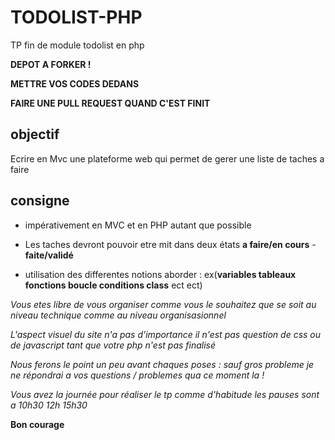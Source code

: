 # TODOLIST-PHP
TP fin de module todolist en php

**DEPOT A FORKER !**

**METTRE VOS CODES DEDANS**

**FAIRE UNE PULL REQUEST QUAND C'EST FINIT**

## objectif

Ecrire en Mvc une plateforme web qui permet de gerer une liste de taches a faire 

## consigne

* impérativement en MVC et en PHP autant que possible

* Les taches devront pouvoir etre mit dans deux états **a faire/en cours** - **faite/validé**

* utilisation des differentes notions aborder : ex(**variables tableaux fonctions boucle conditions class**  ect ect)


_Vous etes libre de vous organiser comme vous le souhaitez que se soit au niveau technique comme au niveau organisasionnel_

_L'aspect visuel du site n'a pas d'importance il n'est pas question de css ou de javascript tant que votre php n'est pas finalisé_

_Nous ferons le point un peu avant chaques poses : sauf gros probleme je ne répondrai a vos questions / problemes qua ce moment la !_

_Vous avez la journée pour réaliser le tp comme d'habitude les pauses sont a 10h30 12h 15h30_


**Bon courage**

